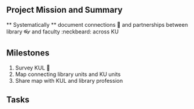 ## Project Mission and Summary ##
** Systematically ** document connections :couple: and partnerships between library :eyeglasses: and faculty :neckbeard: across KU

## Milestones ##
1. Survey KUL :email:
2. Map connecting library units and KU units
3. Share map with KUL and library profession

## Tasks ##
